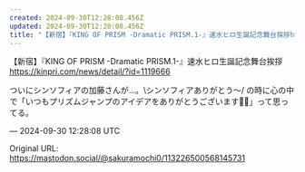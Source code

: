 ```yaml
---
created: 2024-09-30T12:28:08.456Z
updated: 2024-09-30T12:28:08.456Z
title: "【新宿】『KING OF PRISM -Dramatic PRISM.1-』速水ヒロ生誕記念舞台挨拶https://kinpri.com/news/detail[...]"
---
```


<p>【新宿】『KING OF PRISM -Dramatic PRISM.1-』速水ヒロ生誕記念舞台挨拶<br /><a href="https://kinpri.com/news/detail/?id=1119666" target="_blank" rel="nofollow noopener noreferrer" translate="no"><span class="invisible">https://</span><span class="ellipsis">kinpri.com/news/detail/?id=111</span><span class="invisible">9666</span></a></p><p>ついにシンソフィアの加藤さんが…。\シンソフィアありがとう〜/ の時に心の中で「いつもプリズムジャンプのアイデアをありがとうございます🙏🏻」って思ってる。</p>

&mdash; 2024-09-30 12:28:08 UTC

Original URL: https://mastodon.social/@sakuramochi0/113226500568145731

